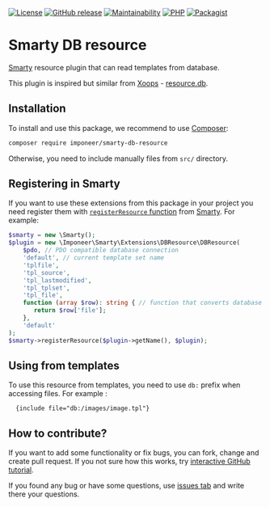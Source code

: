 [![License](https://img.shields.io/github/license/imponeer/smarty-db-resource.svg)](LICENSE)
[![GitHub release](https://img.shields.io/github/release/imponeer/smarty-db-resource.svg)](https://github.com/imponeer/smarty-db-resource/releases) [![Maintainability](https://api.codeclimate.com/v1/badges/6fd7f259cb9d80e65616/maintainability)](https://codeclimate.com/github/imponeer/smarty-db-resource/maintainability) [![PHP](https://img.shields.io/packagist/php-v/imponeer/smarty-db-resource.svg)](http://php.net) 
[![Packagist](https://img.shields.io/packagist/dm/imponeer/smarty-db-resource.svg)](https://packagist.org/packages/imponeer/smarty-db-resource)

# Smarty DB resource

[Smarty](https://smarty.net) resource plugin that can read templates from database.

This plugin is inspired but similar from [Xoops](https://xoops.org) - [resource.db](https://github.com/XOOPS/XoopsCore25/blob/v2.5.8/htdocs/class/smarty/xoops_plugins/resource.db.php).

## Installation

To install and use this package, we recommend to use [Composer](https://getcomposer.org):

```bash
composer require imponeer/smarty-db-resource
```

Otherwise, you need to include manually files from `src/` directory. 

## Registering in Smarty

If you want to use these extensions from this package in your project you need register them with [`registerResource` function](https://www.smarty.net/docs/en/api.register.resource.tpl) from [Smarty](https://www.smarty.net). For example:
```php
$smarty = new \Smarty();
$plugin = new \Imponeer\Smarty\Extensions\DBResource\DBResource(
    $pdo, // PDO compatible database connection
    'default', // current template set name
    'tplfile',
    'tpl_source',
    'tpl_lastmodified',
    'tpl_tplset',
    'tpl_file',
    function (array $row): string { // function that converts database row info into string of real file
       return $row['file'];
    },
    'default'
);
$smarty->registerResource($plugin->getName(), $plugin);
```

## Using from templates

To use this resource from templates, you need to use `db:` prefix when accessing files. For example :
```smarty
  {include file="db:/images/image.tpl"}
```

## How to contribute?

If you want to add some functionality or fix bugs, you can fork, change and create pull request. If you not sure how this works, try [interactive GitHub tutorial](https://skills.github.com).

If you found any bug or have some questions, use [issues tab](https://github.com/imponeer/smarty-db-resource/issues) and write there your questions.

